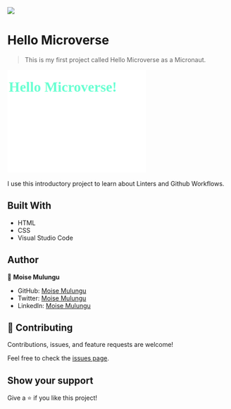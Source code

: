![](https://img.shields.io/badge/Microverse-blueviolet)

# Hello Microverse

> This is my first project called Hello Microverse as a Micronaut.

![screenshot](./appScreenshot.png)

I use this introductory project to learn about Linters and Github Workflows.

## Built With

- HTML
- CSS
- Visual Studio Code



## Author

👤 **Moise Mulungu**

- GitHub: [Moise Mulungu](https://github.com/moise-mulungu)
- Twitter: [Moise Mulungu](https://twitter.com/moise_mulungu)
- LinkedIn: [Moise Mulungu](https://www.linkedin.com/in/mo%C3%AFse-mulungu-a939831b2/)

## 🤝 Contributing

Contributions, issues, and feature requests are welcome!

Feel free to check the [issues page](https://github.com/moise-mulungu/HelloMicroverse/issues).

## Show your support

Give a ⭐️ if you like this project!
 
 
 
 
 
 
 
 
 
 
 
 
 
 
 

